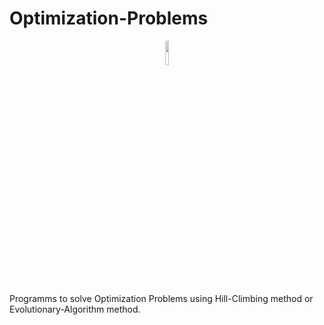 # Optimization-Problems

<p align="center">
  <a href="https://skillicons.dev">
    <img style="width:10%" src="https://skillicons.dev/icons?i=c" />
  </a>
</p>

Programms to solve Optimization Problems using Hill-Climbing method or Evolutionary-Algorithm method.
